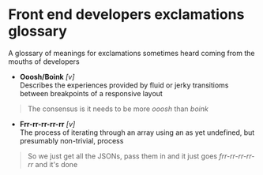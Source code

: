 Front end developers exclamations glossary
===================================

A glossary of meanings for exclamations sometimes heard coming from the mouths of developers

* **Ooosh/Boink** *[v]*  
Describes the experiences provided by fluid or jerky transitioms between breakpoints of a responsive layout

 > The consensus is it needs to be more *ooosh* than *boink*
* **Frr-rr-rr-rr-rr** *[v]*  
The process of iterating through an array using an as yet undefined, but presumably non-trivial, process

 > So we just get all the JSONs, pass them in and it just goes *frr-rr-rr-rr-rr* and it's done

